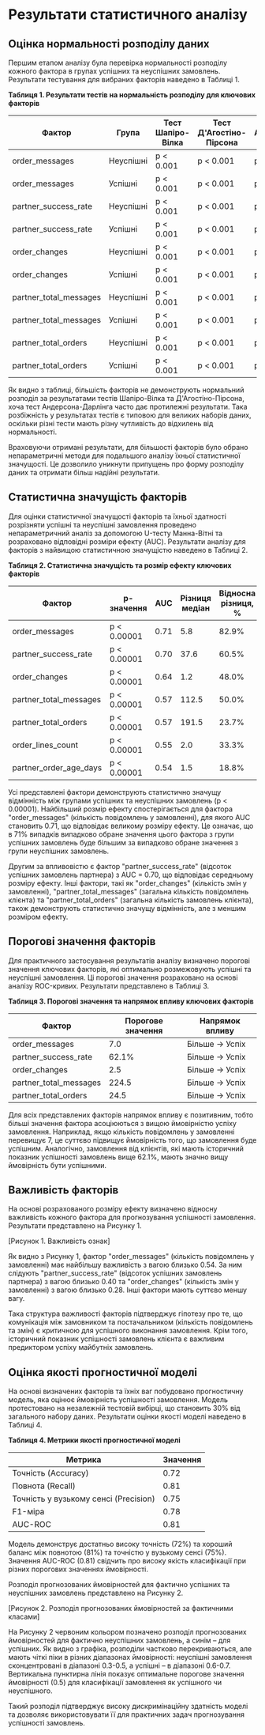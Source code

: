 # Результати статистичного аналізу

## Оцінка нормальності розподілу даних

Першим етапом аналізу була перевірка нормальності розподілу кожного фактора в групах успішних та неуспішних замовлень. Результати тестування для вибраних факторів наведено в Таблиці 1.

**Таблиця 1. Результати тестів на нормальність розподілу для ключових факторів**

| Фактор | Група | Тест Шапіро-Вілка | Тест Д'Агостіно-Пірсона | Тест Андерсона-Дарлінга | Висновок |
|--------|-------|-------------------|------------------------|------------------------|----------|
| order_messages | Неуспішні | p < 0.001 | p < 0.001 | p > 0.05 | Не нормальний |
| order_messages | Успішні | p < 0.001 | p < 0.001 | p > 0.05 | Не нормальний |
| partner_success_rate | Неуспішні | p < 0.001 | p < 0.001 | p > 0.05 | Не нормальний |
| partner_success_rate | Успішні | p < 0.001 | p < 0.001 | p > 0.05 | Не нормальний |
| order_changes | Неуспішні | p < 0.001 | p < 0.001 | p > 0.05 | Не нормальний |
| order_changes | Успішні | p < 0.001 | p < 0.001 | p > 0.05 | Не нормальний |
| partner_total_messages | Неуспішні | p < 0.001 | p < 0.001 | p > 0.05 | Не нормальний |
| partner_total_messages | Успішні | p < 0.001 | p < 0.001 | p > 0.05 | Не нормальний |
| partner_total_orders | Неуспішні | p < 0.001 | p < 0.001 | p > 0.05 | Не нормальний |
| partner_total_orders | Успішні | p < 0.001 | p < 0.001 | p > 0.05 | Не нормальний |

Як видно з таблиці, більшість факторів не демонструють нормальний розподіл за результатами тестів Шапіро-Вілка та Д'Агостіно-Пірсона, хоча тест Андерсона-Дарлінга часто дає протилежні результати. Така розбіжність у результатах тестів є типовою для великих наборів даних, оскільки різні тести мають різну чутливість до відхилень від нормальності.

Враховуючи отримані результати, для більшості факторів було обрано непараметричні методи для подальшого аналізу їхньої статистичної значущості. Це дозволило уникнути припущень про форму розподілу даних та отримати більш надійні результати.

## Статистична значущість факторів

Для оцінки статистичної значущості факторів та їхньої здатності розрізняти успішні та неуспішні замовлення проведено непараметричний аналіз за допомогою U-тесту Манна-Вітні та розраховано відповідні розміри ефекту (AUC). Результати аналізу для факторів з найвищою статистичною значущістю наведено в Таблиці 2.

**Таблиця 2. Статистична значущість та розмір ефекту ключових факторів**

| Фактор | p-значення | AUC | Різниця медіан | Відносна різниця, % | Розмір ефекту | Інтерпретація розміру ефекту |
|--------|------------|-----|----------------|---------------------|---------------|------------------------------|
| order_messages | p < 0.00001 | 0.71 | 5.8 | 82.9% | 0.54 | Великий |
| partner_success_rate | p < 0.00001 | 0.70 | 37.6 | 60.5% | 0.40 | Середній |
| order_changes | p < 0.00001 | 0.64 | 1.2 | 48.0% | 0.28 | Малий |
| partner_total_messages | p < 0.00001 | 0.57 | 112.5 | 50.0% | 0.19 | Малий |
| partner_total_orders | p < 0.00001 | 0.57 | 191.5 | 23.7% | 0.18 | Малий |
| order_lines_count | p < 0.00001 | 0.55 | 2.0 | 33.3% | 0.15 | Малий |
| partner_order_age_days | p < 0.00001 | 0.54 | 1.5 | 18.8% | 0.14 | Малий |

Усі представлені фактори демонструють статистично значущу відмінність між групами успішних та неуспішних замовлень (p < 0.00001). Найбільший розмір ефекту спостерігається для фактора "order_messages" (кількість повідомлень у замовленні), для якого AUC становить 0.71, що відповідає великому розміру ефекту. Це означає, що в 71% випадків випадково обране значення цього фактора з групи успішних замовлень буде більшим за випадково обране значення з групи неуспішних замовлень.

Другим за впливовістю є фактор "partner_success_rate" (відсоток успішних замовлень партнера) з AUC = 0.70, що відповідає середньому розміру ефекту. Інші фактори, такі як "order_changes" (кількість змін у замовленні), "partner_total_messages" (загальна кількість повідомлень клієнта) та "partner_total_orders" (загальна кількість замовлень клієнта), також демонструють статистично значущу відмінність, але з меншим розміром ефекту.

## Порогові значення факторів

Для практичного застосування результатів аналізу визначено порогові значення ключових факторів, які оптимально розмежовують успішні та неуспішні замовлення. Ці порогові значення розраховано на основі аналізу ROC-кривих. Результати представлено в Таблиці 3.

**Таблиця 3. Порогові значення та напрямок впливу ключових факторів**

| Фактор | Порогове значення | Напрямок впливу |
|--------|-------------------|-----------------|
| order_messages | 7.0 | Більше → Успіх |
| partner_success_rate | 62.1% | Більше → Успіх |
| order_changes | 2.5 | Більше → Успіх |
| partner_total_messages | 224.5 | Більше → Успіх |
| partner_total_orders | 24.5 | Більше → Успіх |

Для всіх представлених факторів напрямок впливу є позитивним, тобто більші значення фактора асоціюються з вищою ймовірністю успіху замовлення. Наприклад, якщо кількість повідомлень у замовленні перевищує 7, це суттєво підвищує ймовірність того, що замовлення буде успішним. Аналогічно, замовлення від клієнтів, які мають історичний показник успішності замовлень вище 62.1%, мають значно вищу ймовірність бути успішними.

## Важливість факторів

На основі розрахованого розміру ефекту визначено відносну важливість кожного фактора для прогнозування успішності замовлення. Результати представлено на Рисунку 1.

[Рисунок 1. Важливість ознак]

Як видно з Рисунку 1, фактор "order_messages" (кількість повідомлень у замовленні) має найбільшу важливість з вагою близько 0.54. За ним слідують "partner_success_rate" (відсоток успішних замовлень партнера) з вагою близько 0.40 та "order_changes" (кількість змін у замовленні) з вагою близько 0.28. Інші фактори мають суттєво меншу вагу.

Така структура важливості факторів підтверджує гіпотезу про те, що комунікація між замовником та постачальником (кількість повідомлень та змін) є критичною для успішного виконання замовлення. Крім того, історичний показник успішності замовлень клієнта є важливим предиктором успіху майбутніх замовлень.

## Оцінка якості прогностичної моделі

На основі визначених факторів та їхніх ваг побудовано прогностичну модель, яка оцінює ймовірність успішності замовлення. Модель протестовано на незалежній тестовій вибірці, що становить 30% від загального набору даних. Результати оцінки якості моделі наведено в Таблиці 4.

**Таблиця 4. Метрики якості прогностичної моделі**

| Метрика | Значення |
|---------|----------|
| Точність (Accuracy) | 0.72 |
| Повнота (Recall) | 0.81 |
| Точність у вузькому сенсі (Precision) | 0.75 |
| F1-міра | 0.78 |
| AUC-ROC | 0.81 |

Модель демонструє достатньо високу точність (72%) та хороший баланс між повнотою (81%) та точністю у вузькому сенсі (75%). Значення AUC-ROC (0.81) свідчить про високу якість класифікації при різних порогових значеннях ймовірності.

Розподіл прогнозованих ймовірностей для фактично успішних та неуспішних замовлень представлено на Рисунку 2.

[Рисунок 2. Розподіл прогнозованих ймовірностей за фактичними класами]

На Рисунку 2 червоним кольором позначено розподіл прогнозованих ймовірностей для фактично неуспішних замовлень, а синім – для успішних. Як видно з графіка, розподіли частково перекриваються, але мають чіткі піки в різних діапазонах ймовірності: неуспішні замовлення сконцентровані в діапазоні 0.3-0.5, а успішні – в діапазоні 0.6-0.7. Вертикальна пунктирна лінія показує оптимальне порогове значення ймовірності (0.5) для класифікації замовлення як успішного чи неуспішного.

Такий розподіл підтверджує високу дискримінаційну здатність моделі та дозволяє використовувати її для практичних задач прогнозування успішності замовлень.
